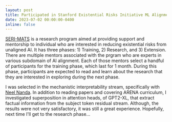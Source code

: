 ```yaml
---
layout: post
title: Participated in Stanford Existential Risks Initiative ML Alignment Theory Scholars (SERI-MATS) 2023.
date: 2023-07-02 00:00:00-0400
inline: false
---
```


[SERI-MATS](https://www.serimats.org/program) is a research program aimed at providing support and mentorship to individual who are interested in reducing existential risks from unaligned AI. It has three phases: 1) Training, 2) Research, and 3) Extension. There are multiple mentors associated with the prgram who are experts in various subdomain of AI alignment. Each of those mentors select a handful of participants for the training phase, which last for 1 month. During this phase, participants are expected to read and learn about the research that they are interested in exploring during the next phase. 

I was selected in the mechanistic interpretability stream, specifically with [Neel Nanda](https://www.neelnanda.io/about). In addition to reading papers and covering ARENA curriculum, I investigated superposition in attention heads, of GPT2-XL, that extract factual information from the subject token residual stream. Although, the results were not very satisfactory, it was still a great experience. Hopefully, next time I'll get to the research phase...